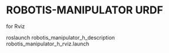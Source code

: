 # ROBOTIS-MANIPULATOR URDF

for Rviz
 
 roslaunch robotis_manipulator_h_description robotis_manipulator_h_rviz.launch

